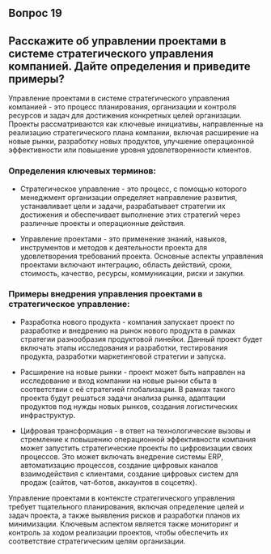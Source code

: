 ## Вопрос 19

## Расскажите об управлении проектами в системе стратегического управления компанией. Дайте определения и приведите примеры?

Управление проектами в системе стратегического управления компанией - это процесс планирования, организации и контроля ресурсов и задач для достижения конкретных целей организации. Проекты рассматриваются как ключевые инициативы, направленные на реализацию стратегического плана компании, включая расширение на новые рынки, разработку новых продуктов, улучшение операционной эффективности или повышение уровня удовлетворенности клиентов.

### Определения ключевых терминов:

* Стратегическое управление - это процесс, с помощью которого менеджмент организации определяет направление развития, устанавливает цели и задачи, разрабатывает стратегии их достижения и обеспечивает выполнение этих стратегий через различные проекты и операционные действия.

* Управление проектами - это применение знаний, навыков, инструментов и методов к деятельности проекта для удовлетворения требований проекта. Основные аспекты управления проектами включают интеграцию, область действий, сроки, стоимость, качество, ресурсы, коммуникации, риски и закупки.

### Примеры внедрения управления проектами в стратегическое управление:

* Разработка нового продукта - компания запускает проект по разработке и внедрению на рынок нового продукта в рамках стратегии разнообразия продуктовой линейки. Данный проект будет включать этапы исследования и разработки, тестирования продукта, разработки маркетинговой стратегии и запуска.

* Расширение на новые рынки - проект может быть направлен на исследование и вход компании на новые рынки сбыта в соответствии с её стратегией глобализации. В рамках такого проекта будут решаться задачи анализа рынка, адаптации продуктов под нужды новых рынков, создания логистических инфраструктур.

* Цифровая трансформация - в ответ на технологические вызовы и стремление к повышению операционной эффективности компания может запустить стратегические проекты по цифровизации своих процессов. Это может включать внедрение системы ERP, автоматизацию процессов, создание цифровых каналов взаимодействия с клиентами, создание цифровых систем для продаж (сайтов, чат-ботов, аккаунтов в соцсетях).

Управление проектами в контексте стратегического управления требует тщательного планирования, включая определение целей и задач проекта, а также выявления рисков и разработки планов их минимизации. Ключевым аспектом является также мониторинг и контроль за ходом реализации проектов, чтобы обеспечить их соответствие стратегическим целям организации.
